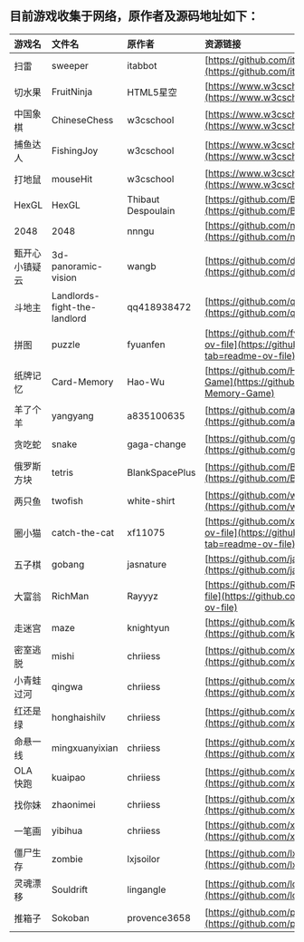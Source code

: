 ## 目前游戏收集于网络，原作者及源码地址如下：

| 游戏名 | 文件名 | 原作者 | 资源链接 |
|:---|:---|:---|:---|
| 扫雷 | sweeper | itabbot | [https://github.com/itabbot/mine-sweeper](https://github.com/itabbot/mine-sweeper) |
| 切水果 | FruitNinja | HTML5星空 | [https://www.w3cschool.cn/html5/html5-game2.html](https://www.w3cschool.cn/html5/html5-game2.html) |
| 中国象棋 | ChineseChess | w3cschool | [https://www.w3cschool.cn/html5/html5-game2.html](https://www.w3cschool.cn/html5/html5-game2.html) |
| 捕鱼达人 | FishingJoy | w3cschool | [https://www.w3cschool.cn/html5/html5-game2.html](https://www.w3cschool.cn/html5/html5-game2.html) |
| 打地鼠 | mouseHit | w3cschool | [https://www.w3cschool.cn/html5/html5-game2.html](https://www.w3cschool.cn/html5/html5-game2.html) |
| HexGL | HexGL | Thibaut Despoulain | [https://github.com/BKcore/HexGL](https://github.com/BKcore/HexGL) |
| 2048 | 2048 | nnngu | [https://github.com/nnngu/js_game_2048](https://github.com/nnngu/js_game_2048) |
| 甄开心小镇疑云 | 3d-panoramic-vision | wangb | [https://github.com/dragonir/3d-panoramic-vision](https://github.com/dragonir/3d-panoramic-vision) |
| 斗地主 | Landlords-fight-the-landlord | qq418938472 | [https://github.com/qq418938472/FightAgainstLandlords](https://github.com/qq418938472/FightAgainstLandlords) |
| 拼图 | puzzle | fyuanfen | [https://github.com/fyuanfen/html5-puzzle?tab=readme-ov-file](https://github.com/fyuanfen/html5-puzzle?tab=readme-ov-file) |
| 纸牌记忆 | Card-Memory | Hao-Wu | [https://github.com/Hao-Wu/HTML5-Card-Memory-Game](https://github.com/Hao-Wu/HTML5-Card-Memory-Game) |
| 羊了个羊 | yangyang | a835100635 | [https://github.com/a835100635/yangyang](https://github.com/a835100635/yangyang) |
| 贪吃蛇 | snake | gaga-change | [https://github.com/gaga-change/game-snake](https://github.com/gaga-change/game-snake) |
| 俄罗斯方块 | tetris | BlankSpacePlus | [https://github.com/BlankSpacePlus/javascript-tetris](https://github.com/BlankSpacePlus/javascript-tetris) |
| 两只鱼 | twofish | white-shirt | [https://github.com/white-shirt/HTML5-Game](https://github.com/white-shirt/HTML5-Game) |
| 圈小猫 | catch-the-cat | xf11075 | [https://github.com/xf11075/catch-the-cat?tab=readme-ov-file](https://github.com/xf11075/catch-the-cat?tab=readme-ov-file) |
| 五子棋 | gobang | jasnature | [https://github.com/jasnature/gobang_html5](https://github.com/jasnature/gobang_html5) |
| 大富翁 | RichMan | Rayyyz | [https://github.com/Rayyyz/RichMan?tab=readme-ov-file](https://github.com/Rayyyz/RichMan?tab=readme-ov-file) |
| 走迷宫 | maze | knightyun | [https://github.com/knightyun/maze-game](https://github.com/knightyun/maze-game) |
| 密室逃脱 | mishi | chriiess | [https://github.com/xienima/Html5-Game](https://github.com/xienima/Html5-Game) |
| 小青蛙过河 | qingwa | chriiess | [https://github.com/xienima/Html5-Game](https://github.com/xienima/Html5-Game) |
| 红还是绿 | honghaishilv | chriiess | [https://github.com/xienima/Html5-Game](https://github.com/xienima/Html5-Game) |
| 命悬一线 | mingxuanyixian | chriiess | [https://github.com/xienima/Html5-Game](https://github.com/xienima/Html5-Game) |
| OLA 快跑 | kuaipao | chriiess | [https://github.com/xienima/Html5-Game](https://github.com/xienima/Html5-Game) |
| 找你妹 | zhaonimei | chriiess | [https://github.com/xienima/Html5-Game](https://github.com/xienima/Html5-Game) |
| 一笔画 | yibihua | chriiess | [https://github.com/xienima/Html5-Game](https://github.com/xienima/Html5-Game) |
| 僵尸生存 | zombie | lxjsoilor | [https://github.com/lxjsoilor/zombie](https://github.com/lxjsoilor/zombie) |
| 灵魂漂移 | Souldrift | lingangle | [https://github.com/lovedan/HTML5Games](https://github.com/lovedan/HTML5Games) |
| 推箱子 | Sokoban | provence3658 | [https://github.com/provence3658/html5CanvasFinal](https://github.com/provence3658/html5CanvasFinal) |

